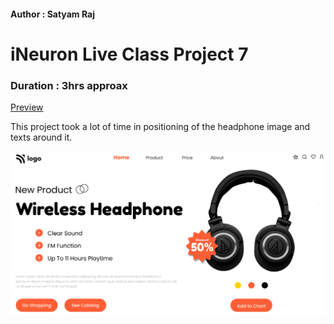 #### Author : Satyam Raj

# iNeuron Live Class Project 7

### Duration : 3hrs approax
[Preview](https://blacktiles.github.io/LIVE-CLASS-PROJECT-07/)

This project took a lot of time in positioning of the headphone image and texts around it.

![Image Preview](thumbnail.png)